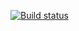 [![Build status](https://ci.appveyor.com/api/projects/status/quekef8pu0g97j0l/branch/main?svg=true)](https://ci.appveyor.com/project/DariaMusaeva/selenidedelivery/branch/main)
